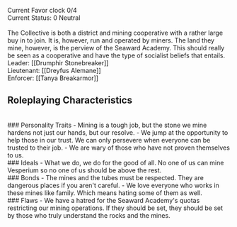 Current Favor clock 0/4 <br />
Current Status: 0 Neutral <br />
<br />
The Collective is both a district and mining cooperative with a rather large buy in to join. It is, however, run and operated by miners. The land they mine, however, is the perview of the Seaward Academy. This should really be seen as a cooperative and have the type of socialist beliefs that entails.
<br />
Leader: [[Drumphir Stonebreaker]]
<br />
Lieutenant: [[Dreyfus Alemane]]
<br />
Enforcer: [[Tanya Breakarmor]]
<br />

## Roleplaying Characteristics
<br />
### Personality Traits
- Mining is a tough job, but the stone we mine hardens not just our hands, but our resolve.
- We jump at the opportunity to help those in our trust. We can only persevere when everyone can be trusted to their job.
- We are wary of those who have not proven themselves to us.
<br />
### Ideals
- What we do, we do for the good of all. No one of us can mine Vesperium so no one of us should be above the rest.
<br />
### Bonds
- The mines and the tubes must be respected. They are dangerous places if you aren't careful.
- We love everyone who works in these mines like family. Which means hating some of them as well.
<br />
### Flaws
- We have a hatred for the Seaward Academy's quotas restricting our mining operations. If they should be set, they should be set by those who truly understand the rocks and the mines.
